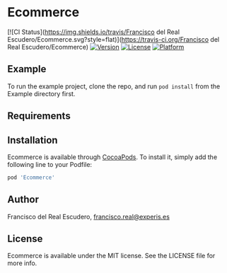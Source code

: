 # Ecommerce

[![CI Status](https://img.shields.io/travis/Francisco del Real Escudero/Ecommerce.svg?style=flat)](https://travis-ci.org/Francisco del Real Escudero/Ecommerce)
[![Version](https://img.shields.io/cocoapods/v/Ecommerce.svg?style=flat)](https://cocoapods.org/pods/Ecommerce)
[![License](https://img.shields.io/cocoapods/l/Ecommerce.svg?style=flat)](https://cocoapods.org/pods/Ecommerce)
[![Platform](https://img.shields.io/cocoapods/p/Ecommerce.svg?style=flat)](https://cocoapods.org/pods/Ecommerce)

## Example

To run the example project, clone the repo, and run `pod install` from the Example directory first.

## Requirements

## Installation

Ecommerce is available through [CocoaPods](https://cocoapods.org). To install
it, simply add the following line to your Podfile:

```ruby
pod 'Ecommerce'
```

## Author

Francisco del Real Escudero, francisco.real@experis.es

## License

Ecommerce is available under the MIT license. See the LICENSE file for more info.
